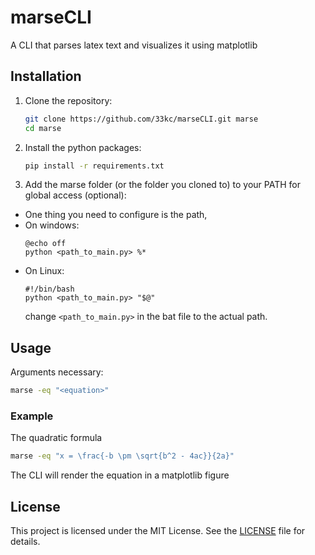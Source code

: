 # marseCLI

A CLI that parses latex text and visualizes it using matplotlib

## Installation

1. Clone the repository:
   ```bash
   git clone https://github.com/33kc/marseCLI.git marse
   cd marse
   ```

2. Install the python packages:
   ```bash
   pip install -r requirements.txt
   ```
   
3. Add the marse folder (or the folder you cloned to) to your PATH for global access (optional):<Br>
  - One thing you need to configure is the path, <br>
  - On windows:
     ```
     @echo off
     python <path_to_main.py> %*
     ```
  - On Linux:
    ```
    #!/bin/bash
    python <path_to_main.py> "$@"
    ```
    change `<path_to_main.py>` in the bat file to the actual path.

## Usage

Arguments necessary:

```bash
marse -eq "<equation>"
```

### Example

The quadratic formula
```bash
marse -eq "x = \frac{-b \pm \sqrt{b^2 - 4ac}}{2a}"
```

The CLI will render the equation in a matplotlib figure

## License

This project is licensed under the MIT License. See the [LICENSE](LICENSE) file for details.
